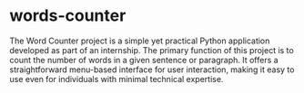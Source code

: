 # words-counter
 The Word Counter project is a simple yet practical Python application developed as part of an internship. The primary function of this project is to count the number of words in a given sentence or paragraph. It offers a straightforward menu-based interface for user interaction, making it easy to use even for individuals with minimal technical expertise.
